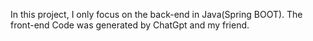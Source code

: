 In this project, I only focus on the back-end in Java(Spring BOOT). The front-end Code was generated by ChatGpt and my friend.
